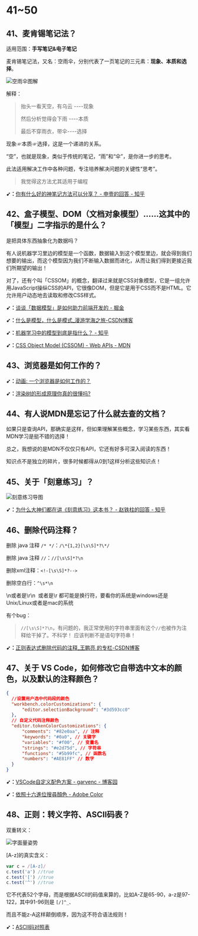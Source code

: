 # 41~50

## 41、麦肯锡笔记法？

适用范围：**手写笔记&电子笔记**

麦肯锡笔记法，又名：空雨伞，分别代表了一页笔记的三元素：**现象、本质和选择**。

![空雨伞图解](assets/img/2019-12-25-13-10-46.png)

解释：

> 抬头一看天空，有乌云 ----现象
>
>然后分析觉得会下雨 ----本质
>
>最后不穿雨衣，带伞----选择

现象☞本质☞选择，这是一个递进的关系。

“空”，也就是现象，类似于传统的笔记，“雨”和“伞”，是你进一步的思考。

此法适用解决工作中各种问题，专注培养解决问题的关键性“思考”。

> 我觉得这方法尤其适用于编程

**➹：**[你有什么好的神笔记方法可以分享？ - 申壹的回答 - 知乎](https://www.zhihu.com/question/62737299/answer/890647386)

## 42、盒子模型、DOM（文档对象模型）……这其中的「模型」二字指示的是什么？

是把具体东西抽象化为数据吗？

有人说机器学习里边的模型是一个函数，数据输入到这个模型里边，就会得到我们想要的输出，而这个模型因为我们不断输入数据而进化，从而让我们得到更接近我们所期望的输出！

对了，还有个叫「CSSOM」的概念，翻译过来就是CSS对象模型，它是一组允许用JavaScript操纵CSS的API，它很像DOM，但是它是用于CSS而不是HTML。它允许用户动态地去读取和修改CSS样式。

**➹：**[谈谈「数据模型」是如何助力前端开发的 - 掘金](https://juejin.im/post/5d410e85f265da03dd3d4ee8)

**➹：**[什么是模型，什么是模式_漫游学海之旅-CSDN博客](https://blog.csdn.net/gdp12315_gu/article/details/50527069)

**➹：**[机器学习中的模型到底是指什么？ - 知乎](https://www.zhihu.com/question/285520177)

**➹：**[CSS Object Model (CSSOM) - Web APIs - MDN](https://developer.mozilla.org/en-US/docs/Web/API/CSS_Object_Model)


## 43、浏览器是如何工作的？

**➹：**[动画: 一个浏览器是如何工作的？](https://mp.weixin.qq.com/s/3GEoQ24yQl7qfrL3QPsamg)

**➹：**[渲染树的形成原理你真的很懂吗?](https://www.lagou.com/lgeduarticle/59076.html)

## 44、有人说MDN是忘记了什么就去查的文档？

如果只是查询API，那确实是这样，但如果理解某些概念，学习某些东西，其实看MDN学习是挺不错的选择！

总之，我想说的是MDN不仅仅只有API，它还有好多可深入阅读的东西！

知识点不是独立的碎片，很多时候都得从0到1这样分析这些知识点！

## 45、关于「刻意练习」？

![刻意练习导图](assets/img/2019-12-29-16-29-47.png)

**➹：**[为什么大神们都在讲《刻意练习》这本书？ - 赵铁柱的回答 - 知乎](https://www.zhihu.com/question/65785362/answer/433151047)

## 46、删除代码注释？

删除 java 注释 `/* */`：`/\*{1,2}[\s\S]*?\*/`

删除 java 注释 `//`：`//[\s\S]*?\n`

删除xml注释：`<!-[\s\S]*?-->`

删除空白行：`^\s*\n`

\n或者是\r\n  或者是\r 都可能是换行符，要看你的系统是windows还是Unix/Linux或者是mac的系统

有个bug：

> `//[\s\S]*?\n`，有问题的，我正常使用的字符串里面有这个`//`也被作为注释给干掉了。不科学！ 应该判断不是语句字符串！

**➹：**[正则表达式删除代码的注释_王鹏亮 的专栏-CSDN博客](https://blog.csdn.net/conquer0715/article/details/14446463)

## 47、关于 VS Code，如何修改它自带选中文本的颜色，以及默认的注释颜色？

``` json
{
  //设置用户选中代码段的颜色
  "workbench.colorCustomizations": {
      "editor.selectionBackground": "#3d593cc0"
  },
  // 自定义代码注释颜色
  "editor.tokenColorCustomizations": {
      "comments": "#82e0aa", // 注释
      "keywords": "#0a0", // 关键字
      "variables": "#f00", // 变量名
      "strings": "#e2d75d", // 字符串
      "functions": "#5b99fc", // 函数名
      "numbers": "#AE81FF" // 数字
  }
}
```

**➹：**[VSCode自定义配色方案 - garvenc - 博客园](https://www.cnblogs.com/garvenc/p/vscode_customize_color_theme.html)

**➹：**[依照十六進位搜尋顏色 - Adobe Color](https://color.adobe.com/zh/search?q=summer)

## 48、正则：转义字符、ASCII码表？

双重转义：

![字面量姿势](assets/img/2020-01-03-16-07-30.png)

[A-z]的真实含义：

``` js
var c = /[A-z]/ 
c.test('a') //true
c.test('[') //true
c.test('^') //true
```

它不代表52个字母，而是根据ASCII的码值来算的，比如A-Z是65-90，a-z是97-122，其中91-96则是 `[/]^_、`

而且不能z-A这样颠倒顺序，因为这不符合语法规则！

**➹：**[ASCII码对照表](https://tool.oschina.net/commons?type=4)




